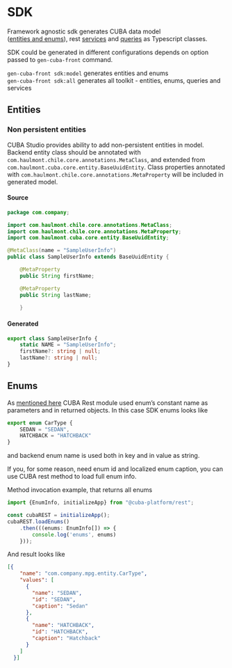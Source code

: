 # SDK

Framework agnostic sdk generates CUBA data model  
([entities and enums](https://doc.cuba-platform.com/manual-latest/data_model.html)), 
rest [services](https://doc.cuba-platform.com/manual-latest/rest_api_v2_services_config.html) 
and [queries](https://doc.cuba-platform.com/manual-latest/rest_api_v2_queries_config.html) 
as Typescript classes.

SDK could be generated in different configurations depends on option passed to ```gen-cuba-front``` command.

```gen-cuba-front sdk:model``` generates entities and enums<br>
```gen-cuba-front sdk:all``` generates all toolkit - entities, enums, queries and services<br>

## Entities

### Non persistent entities
CUBA Studio provides ability to add non-persistent entities in model. 
Backend entity class should be annotated with ```com.haulmont.chile.core.annotations.MetaClass```, 
and extended from ```com.haulmont.cuba.core.entity.BaseUuidEntity```. Class properties 
annotated with ```com.haulmont.chile.core.annotations.MetaProperty``` will be included in generated model.

#### Source
```java
package com.company;

import com.haulmont.chile.core.annotations.MetaClass;
import com.haulmont.chile.core.annotations.MetaProperty;
import com.haulmont.cuba.core.entity.BaseUuidEntity;

@MetaClass(name = "SampleUserInfo")
public class SampleUserInfo extends BaseUuidEntity {

    @MetaProperty
    public String firstName;

    @MetaProperty
    public String lastName;
    
    }
``` 

#### Generated 
```typescript
export class SampleUserInfo {
    static NAME = "SampleUserInfo";
    firstName?: string | null;
    lastName?: string | null;
}
```

## Enums
As [mentioned here](https://www.cuba-platform.com/discuss/t/rest-v2-enums/1414) CUBA Rest module used 
enum’s constant name as parameters and in returned objects. In this case SDK enums looks like
```typescript
export enum CarType {
    SEDAN = "SEDAN",
    HATCHBACK = "HATCHBACK"
}
```
and backend enum name is used both in key and in value as string.

If you, for some reason, need enum id and localized enum caption, 
you can use CUBA rest method to load full enum info. 

Method invocation example, that returns all enums

```typescript
import {EnumInfo, initializeApp} from "@cuba-platform/rest";

const cubaREST = initializeApp();
cubaREST.loadEnums()
    .then(((enums: EnumInfo[]) => {
        console.log('enums', enums)
    }));

```

And result looks like

```json
[{
    "name": "com.company.mpg.entity.CarType",
    "values": [
      {
        "name": "SEDAN",
        "id": "SEDAN",
        "caption": "Sedan"
      },
      {
        "name": "HATCHBACK",
        "id": "HATCHBACK",
        "caption": "Hatchback"
      }
    ]
  }]
```